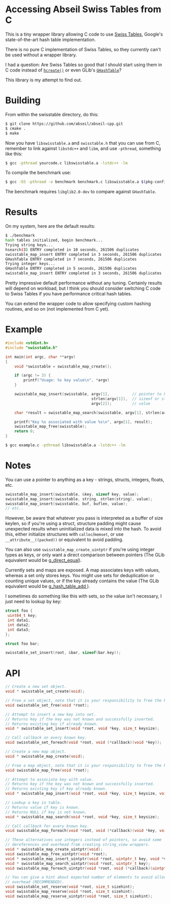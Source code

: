 # Accessing Abseil Swiss Tables from C

This is a tiny wrapper library allowing C code to use [Swiss Tables](https://abseil.io/blog/20180927-swisstables), Google's
state-of-the-art hash table implementation.

There is no pure C implementation of Swiss Tables, so they currently can't be used without a wrapper library.

I had a question: Are Swiss Tables so good that I should start using them in C code instead of [`hcreate()`](http://pubs.opengroup.org/onlinepubs/009695299/functions/hcreate.html) or even GLib's [`GHashTable`](https://developer.gnome.org/glib/stable/glib-Hash-Tables.html)?

This library is my attempt to find out.

# Building

From within the swisstable directory, do this:

```bash
$ git clone https://github.com/abseil/abseil-cpp.git
$ cmake .
$ make
```

Now you have `libswisstable.a` and `swisstable.h` that you can use from C,
remember to link against `libstdc++` and `libm`, and use `-pthread`, something
like this:

```bash
$ gcc -pthread yourcode.c libswisstable.a -lstdc++ -lm
```

To compile the benchmark use:

```bash
$ gcc -O3 -pthread -o benchmark benchmark.c libswisstable.a $(pkg-config --cflags --libs glib-2.0) -lm -lstdc++
```

The benchmark requires `libglib2.0-dev` to compare against `GHashTable`.

# Results

On my system, here are the default results:

```bash
$ ./benchmark
hash tables initialized, begin benchmark...
Trying string keys...
hsearch(3) ENTRY completed in 10 seconds, 261506 duplicates
swisstable_map_insert ENTRY completed in 3 seconds, 261506 duplicates
GHashTable ENTRY completed in 7 seconds, 261506 duplicates
Trying integer keys...
GHashTable ENTRY completed in 5 seconds, 261506 duplicates
swisstable_map_insert ENTRY completed in 3 seconds, 261506 duplicates
```

Pretty impressive default performance without any tuning. Certainly results will depend on workload, but I think you should consider switching C code to Swiss Tables if you have performance critical hash tables.

You can extend the wrapper code to allow specifying custom hashing routines, and so on (not implemented from C yet).

# Example

```c
#include <stdint.h>
#include "swisstable.h"

int main(int argc, char **argv)
{
    void *swisstable = swisstable_map_create();

    if (argc != 3) {
        printf("Usage: %s key value\n", *argv)
    }

    swisstable_map_insert(swisstable, argv[1],          // pointer to key
                                      strlen(argv[1]),  // sizeof or strlen of key, key can be an object or integer
                                      argv[2]);         // value

    char *result = swisstable_map_search(swisstable, argv[1], strlen(argv[1]));

    printf("Key %s associated with value %s\n", argv[1], result);
    swisstable_map_free(swisstable);
    return 0;
}
```

```bash
$ gcc example.c -pthread libswisstable.a -lstdc++ -lm
```

# Notes

You can use a pointer to anything as a key - strings, structs, integers, floats, etc.

```c
swisstable_map_insert(swisstable, &key, sizeof key, value);
swisstable_map_insert(swisstable, string, strlen(string), value);
swisstable_map_insert(swisstable, buf, buflen, value);
// etc..
```

However, be aware that whatever you pass is interpreted as a buffer of size keylen, so if you're using a struct, structure padding might cause unexpected results when uninitialized data is mixed into the hash. To avoid this, either initialize structures with `calloc`/`memset`, or use `__attribute__((packed))` or equivalent to avoid padding.

You can also use `swisstable_map_create_uintptr` if you're using integer types as keys, or only want a direct comparison between pointers (The GLib equivalent would be [g_direct_equal](https://developer.gnome.org/glib/stable/glib-Hash-Tables.html#g-direct-equal)).

Currently sets and maps are exposed. A map associates keys with values, whereas a set only stores keys. You might use sets for deduplication or counting unique values, or if the key already contains the value (The GLib equivalent would be [g_hash_table_add ](https://developer.gnome.org/glib/stable/glib-Hash-Tables.html#g-hash-table-add)).

I sometimes do something like this with sets, so the value isn't necessary, I just need to lookup by key:

```c
struct foo {
 uint64_t key;
 int data1;
 int data2;
 int data3;
};

struct foo bar;

swisstable_set_insert(root, &bar, sizeof(bar.key));
```

# API

```c
// Create a new set object.
void * swisstable_set_create(void);

// Free a set object, note that it is your responsibility to free the keys.
void swisstable_set_free(void *root);

// Attempt to insert a new key into set.
// Returns key if the key was not known and successfully inserted.
// Returns existing key if already known.
void * swisstable_set_insert(void *root, void *key, size_t keysize);

// Call callback on every known key.
void swisstable_set_foreach(void *root, void (*callback)(void *key));

// Create a new map object.
void * swisstable_map_create(void);

// Free a map object, note that it is your responsibility to free the keys and values.
void swisstable_map_free(void *root);

// Attempt to associate key with value.
// Returns key if the key was not known and successfully inserted.
// Returns existing key if key already known.
void * swisstable_map_insert(void *root, void *key, size_t keysize, void *value);

// Lookup a key in table.
// Returns value if key is known.
// Returns NULL if key is not known.
void * swisstable_map_search(void *root, void *key, size_t keysize);

// Call callback for every known key.
void swisstable_map_foreach(void *root, void (*callback)(void *key, void *value));

// These alternatives use integers instead of pointers, so avoid some
// dereferences and overhead from creating string_view wrappers.
void * swisstable_map_create_uintptr(void);
void swisstable_map_free_uintptr(void *root);
void * swisstable_map_insert_uintptr(void *root, uintptr_t key, void *value);
void * swisstable_map_search_uintptr(void *root, uintptr_t key);
void swisstable_map_foreach_uintptr(void *root, void (*callback)(uintptr_t key, void *value));

// You can give a hint about expected number of elements to avoid allocator
// overhead (RECOMMENDED).
void swisstable_set_reserve(void *root, size_t sizehint);
void swisstable_map_reserve(void *root, size_t sizehint);
void swisstable_map_reserve_uintptr(void *root, size_t sizehint);
```
